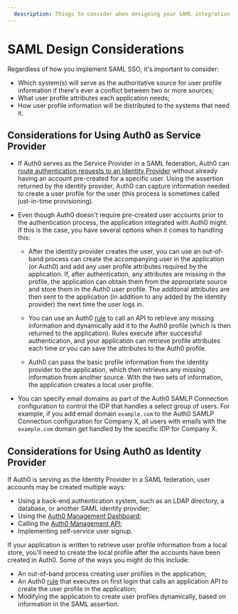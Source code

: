 ```yaml
---
  description: Things to consider when designing your SAML integration
---
```


# SAML Design Considerations

Regardless of how you implement SAML SSO, it's important to consider:

* Which system(s) will serve as the authoritative source for user profile information if there's ever a conflict between two or more sources;
* What user profile attributes each application needs;
* How user profile information will be distributed to the systems that need it.

## Considerations for Using Auth0 as Service Provider

* If Auth0 serves as the Service Provider in a SAML federation, Auth0 can [route authentication requests to an Identity Provider](/hrd) without already having an account pre-created for a specific user. Using the assertion returned by the identity provider, Auth0 can capture information needed to create a user profile for the user (this process is sometimes called just-in-time provisioning).

* Even though Auth0 doesn't require pre-created user accounts prior to the authentication process, the application integrated with Auth0 might. If this is the case, you have several options when it comes to handling this:

  * After the identity provider creates the user, you can use an out-of-band process can create the accompanying user in the application (or Auth0) and add any user profile attributes required by the application. If, after authentication, any attributes are missing in the profile, the application can obtain them from the appropriate source and store them in the Auth0 user profile. The additonal attributes are then sent to the application (in addition to any added by the identity provider) the next time the user logs in.

  * You can use an Auth0 [rule](/rules) to call an API to retrieve any missing information and dynamically add it to the Auth0 profile (which is then returned to the application). Rules execute after successful authentication, and your application can retrieve profile attributes each time *or* you can save the attributes to the Auth0 profile.

  * Auth0 can pass the basic profile information from the identity provider to the application, which then retrieves any missing information from another source. With the two sets of information, the application creates a local user profile.

* You can specify email domains as part of the Auth0 SAMLP Connection configuration to control the IDP that handles a select group of users. For example, if you add email domain `example.com` to the Auth0 SAMLP Connection configuration for Company X, all users with emails with the `example.com` domain get handled by the specific IDP for Company X.

## Considerations for Using Auth0 as Identity Provider

If Auth0 is serving as the Identity Provider in a SAML federation, user accounts may be created multiple ways:

* Using a back-end authentication system, such as an LDAP directory, a database, or another SAML identity provider;
* Using the [Auth0 Management Dashboard](${manage_url}/#/users);
* Calling the [Auth0 Management API](/api/management/v2#!/Users/post_users);
* Implementing self-service user signup.

If your application is written to retrieve user profile information from a local store, you'll need to create the local profile after the accounts have been created in Auth0. Some of the ways you might do this include:

 * An out-of-band process creating user profiles in the application;
 * An Auth0 [rule](/rules) that executes on first login that calls an application API to create the user profile in the application;
 * Modifying the application to create user profiles dynamically, based on information in the SAML assertion.
